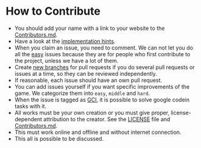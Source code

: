 How to Contribute
=================

- You should add your name with a link to your website to the [Contributors.md](./Contributors.md).
- Have a look at the [implementation hints](./hints).
- When you claim an issue, you need to comment. We can not let you do all the [easy](https://github.com/fossasia/flappy-svg/issues?utf8=%E2%9C%93&q=is%3Aopen+label%3Aeasy+label%3Agci) issues because they are for people who first contribute to the project, unless we have a lot of them.
- Create [new branches](http://www.git-scm.com/book/en/v2/Git-Branching-Basic-Branching-and-Merging) for pull requests if you do several pull requests or issues at a time, so they can be reviewed independently.
- If reasonable, each issue should have an own pull request.
- You can add issues yourself if you want specific improvements of the game. We categorize them into `easy`, `middle` and `hard`.
- When the issue is tagged as [GCI](https://github.com/fossasia/flappy-svg/labels/GCI), it is possible to solve google codein tasks with it. 
- All works must be your own creation or you must give proper, license-dependent attribution to the creator. See the [LICENSE](LICENSE) file and [Contributors.md](Contributors.md).
- This must work online and offline and without internet connection.
- This all is possible to be discussed.
